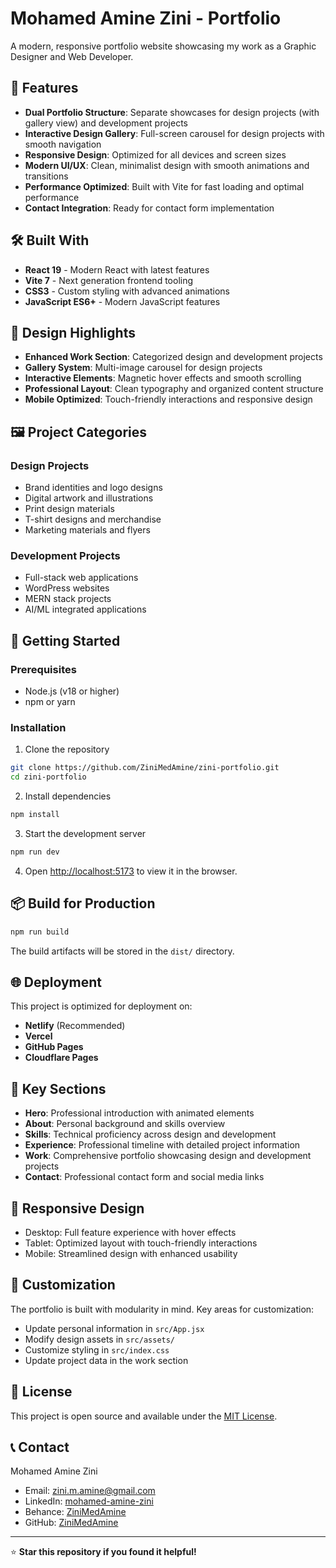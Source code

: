 # Mohamed Amine Zini - Portfolio

A modern, responsive portfolio website showcasing my work as a Graphic Designer and Web Developer.

## 🚀 Features

- **Dual Portfolio Structure**: Separate showcases for design projects (with gallery view) and development projects
- **Interactive Design Gallery**: Full-screen carousel for design projects with smooth navigation
- **Responsive Design**: Optimized for all devices and screen sizes
- **Modern UI/UX**: Clean, minimalist design with smooth animations and transitions
- **Performance Optimized**: Built with Vite for fast loading and optimal performance
- **Contact Integration**: Ready for contact form implementation

## 🛠️ Built With

- **React 19** - Modern React with latest features
- **Vite 7** - Next generation frontend tooling
- **CSS3** - Custom styling with advanced animations
- **JavaScript ES6+** - Modern JavaScript features

## 🎨 Design Highlights

- **Enhanced Work Section**: Categorized design and development projects
- **Gallery System**: Multi-image carousel for design projects
- **Interactive Elements**: Magnetic hover effects and smooth scrolling
- **Professional Layout**: Clean typography and organized content structure
- **Mobile Optimized**: Touch-friendly interactions and responsive design

## 🖼️ Project Categories

### Design Projects
- Brand identities and logo designs
- Digital artwork and illustrations
- Print design materials
- T-shirt designs and merchandise
- Marketing materials and flyers

### Development Projects
- Full-stack web applications
- WordPress websites
- MERN stack projects
- AI/ML integrated applications

## 🚀 Getting Started

### Prerequisites
- Node.js (v18 or higher)
- npm or yarn

### Installation

1. Clone the repository
```bash
git clone https://github.com/ZiniMedAmine/zini-portfolio.git
cd zini-portfolio
```

2. Install dependencies
```bash
npm install
```

3. Start the development server
```bash
npm run dev
```

4. Open [http://localhost:5173](http://localhost:5173) to view it in the browser.

## 📦 Build for Production

```bash
npm run build
```

The build artifacts will be stored in the `dist/` directory.

## 🌐 Deployment

This project is optimized for deployment on:
- **Netlify** (Recommended)
- **Vercel** 
- **GitHub Pages**
- **Cloudflare Pages**

## 🎯 Key Sections

- **Hero**: Professional introduction with animated elements
- **About**: Personal background and skills overview
- **Skills**: Technical proficiency across design and development
- **Experience**: Professional timeline with detailed project information
- **Work**: Comprehensive portfolio showcasing design and development projects
- **Contact**: Professional contact form and social media links

## 📱 Responsive Design

- Desktop: Full feature experience with hover effects
- Tablet: Optimized layout with touch-friendly interactions
- Mobile: Streamlined design with enhanced usability

## 🔧 Customization

The portfolio is built with modularity in mind. Key areas for customization:

- Update personal information in `src/App.jsx`
- Modify design assets in `src/assets/`
- Customize styling in `src/index.css`
- Update project data in the work section

## 📄 License

This project is open source and available under the [MIT License](LICENSE).

## 📞 Contact

Mohamed Amine Zini
- Email: zini.m.amine@gmail.com
- LinkedIn: [mohamed-amine-zini](https://www.linkedin.com/in/mohamed-amine-zini/)
- Behance: [ZiniMedAmine](https://www.behance.net/ZiniMedAmine)
- GitHub: [ZiniMedAmine](https://github.com/ZiniMedAmine)

---

⭐ **Star this repository if you found it helpful!**
